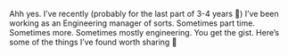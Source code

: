 Ahh yes. I&rsquo;ve recently (probably for the last part of 3-4 years 🤔) I&rsquo;ve been working as an Engineering manager of sorts. Sometimes part time. Sometimes more. Sometimes mostly engineering. You get the gist. Here&rsquo;s some of the things I&rsquo;ve found worth sharing 🤷